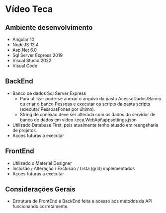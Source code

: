 # Vídeo Teca

## Ambiente desenvolvimento
 - Angular 10 
 - NodeJS 12.4
 - Asp.Net 6.0
 - Sql Server Express 2019
 - Visual Studio 2022
 - Visual Code
## BackEnd
 - Banco de dados Sql Server Express
   - Para utilizar pode-se anexar o arquivo da pasta AcessoDados/Banco ou criar o banco Pessoas e executar os scripts da pasta scripts (executar PessoasFones por último).
   - String de conexão deve ser alterada com os dados do servidor de banco de dados em video-teca.WebApi\appsettings.json
 - Utilizado Database First, pois atualmente tenho atuado em reengeharia de projetos.  
 - Açoes futuras a executar
## FrontEnd
 - Utilizado o Material Designer
 - Inclusão / Alteração / Exclusão / Lista (grid) implementados
 - Açoes futuras a executar
## Considerações Gerais
 - Estrutura de FrontEnd e BackEnd feita e acesso aos métodos da API funcionando corretamente.

